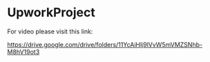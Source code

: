 # UpworkProject

For video please visit this link: 

https://drive.google.com/drive/folders/11YcAiHlj9lVvW5mVMZSNhb-M8hV19ot3